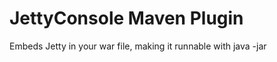 JettyConsole Maven Plugin
=========================

Embeds Jetty in your war file, making it runnable with java -jar